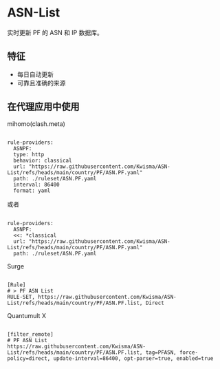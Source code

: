 
# ASN-List
    
实时更新 PF 的 ASN 和 IP 数据库。
    
## 特征
    
- 每日自动更新
- 可靠且准确的来源
    
## 在代理应用中使用
    
mihomo(clash.meta)
   
<pre><code class="language-javascript">
rule-providers:
  ASNPF:
  type: http
  behavior: classical
  url: "https://raw.githubusercontent.com/Kwisma/ASN-List/refs/heads/main/country/PF/ASN.PF.yaml"
  path: ./ruleset/ASN.PF.yaml
  interval: 86400
  format: yaml
</code></pre>

或者

<pre><code class="language-javascript">
rule-providers:
  ASNPF:
  <<: *classical
  url: "https://raw.githubusercontent.com/Kwisma/ASN-List/refs/heads/main/country/PF/ASN.PF.yaml"
  path: ./ruleset/ASN.PF.yaml
</code></pre>
    
Surge
    
<pre><code class="language-javascript">
[Rule]
# > PF ASN List
RULE-SET, https://raw.githubusercontent.com/Kwisma/ASN-List/refs/heads/main/country/PF/ASN.PF.list, Direct
</code></pre>
    
Quantumult X
    
<pre><code class="language-javascript">
[filter_remote]
# PF ASN List
https://raw.githubusercontent.com/Kwisma/ASN-List/refs/heads/main/country/PF/ASN.PF.list, tag=PFASN, force-policy=direct, update-interval=86400, opt-parser=true, enabled=true
</code></pre>
